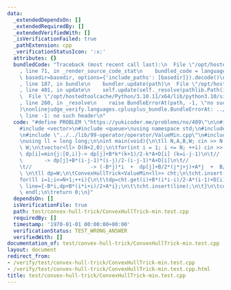 ```yaml
---
data:
  _extendedDependsOn: []
  _extendedRequiredBy: []
  _extendedVerifiedWith: []
  _isVerificationFailed: true
  _pathExtension: cpp
  _verificationStatusIcon: ':x:'
  attributes: {}
  bundledCode: "Traceback (most recent call last):\n  File \"/opt/hostedtoolcache/Python/3.10.11/x64/lib/python3.10/site-packages/onlinejudge_verify/documentation/build.py\"\
    , line 71, in _render_source_code_stat\n    bundled_code = language.bundle(stat.path,\
    \ basedir=basedir, options={'include_paths': [basedir]}).decode()\n  File \"/opt/hostedtoolcache/Python/3.10.11/x64/lib/python3.10/site-packages/onlinejudge_verify/languages/cplusplus.py\"\
    , line 187, in bundle\n    bundler.update(path)\n  File \"/opt/hostedtoolcache/Python/3.10.11/x64/lib/python3.10/site-packages/onlinejudge_verify/languages/cplusplus_bundle.py\"\
    , line 401, in update\n    self.update(self._resolve(pathlib.Path(included), included_from=path))\n\
    \  File \"/opt/hostedtoolcache/Python/3.10.11/x64/lib/python3.10/site-packages/onlinejudge_verify/languages/cplusplus_bundle.py\"\
    , line 260, in _resolve\n    raise BundleErrorAt(path, -1, \"no such header\"\
    )\nonlinejudge_verify.languages.cplusplus_bundle.BundleErrorAt: ../../lib/12-binary-search-tree/RandomizedBinarySearchTree.cpp:\
    \ line -1: no such header\n"
  code: "#define PROBLEM \"https://yukicoder.me/problems/no/409\"\n\n#include <iostream>\n\
    #include <vector>\n#include <queue>\nusing namespace std;\n#include \"../../lib/12-binary-search-tree/RandomizedBinarySearchTree.cpp\"\
    \n#include \"../../lib/99-operator/operator/ValueMin.cpp\"\n#include \"../../lib/16-convex-hull-trick/ConvexHullTrick.cpp\"\
    \nusing ll = long long;\n\nint main(void){\n\tll N,A,B,W; cin >> N >> A >> B >>\
    \ W;\n\tvector<ll> D(N+2,0);\n\tfor(int i = 1; i <= N; ++i) cin >> D[i];\n\t//\
    \ dp[i]=min{j:[0,i)}-> dp[j]+B*k*(k+1)/2-k*A+D[i] (k=i-j-1)\n\t//            \
    \       -> dp[j]+B*(i-j-1)*(i-j)/2-(i-j-1)*A+D[i]\n\t//                   -> dp[j]+B/2*(i*i-2*i*j+j*j-i+j)-A*(i-j-1)+D[i]\n\
    \t//                   -> (-B*j)*i  +  dp[j]+B/2*(j*j+j)+A*j  +  B/2*(i*i-i)-A*(i-1)+D[i]\
    \ \n\tll dp=W;\n\tConvexHullTrick<ValueMin<ll>> cht;\n\tcht.insert(0,dp);\n\t\
    for(ll i=1;i<=N+1;++i){\n\t\tdp=cht.get(i)+B*(i*i-i)/2-A*(i-1)+D[i];\n\t\tpair<ll,ll>\
    \ line={-B*i,dp+B*(i*i+i)/2+A*i};\n\t\tcht.insert(line);\n\t}\n\tcout << dp <<\
    \ endl;\n\treturn 0;\n}"
  dependsOn: []
  isVerificationFile: true
  path: test/convex-hull-trick/ConvexHullTrick-min.test.cpp
  requiredBy: []
  timestamp: '1970-01-01 00:00:00+00:00'
  verificationStatus: TEST_WRONG_ANSWER
  verifiedWith: []
documentation_of: test/convex-hull-trick/ConvexHullTrick-min.test.cpp
layout: document
redirect_from:
- /verify/test/convex-hull-trick/ConvexHullTrick-min.test.cpp
- /verify/test/convex-hull-trick/ConvexHullTrick-min.test.cpp.html
title: test/convex-hull-trick/ConvexHullTrick-min.test.cpp
---
```

